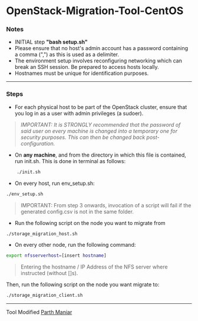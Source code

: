 
# OpenStack-Migration-Tool-CentOS
### Notes

- INITIAL step **"bash setup.sh"**
- Please ensure that no host's admin account has a password containing a comma (",") as this is used as a delimiter.
- The environment setup involves reconfiguring networking which can break an SSH session. Be prepared to access hosts locally.
- Hostnames must be unique for identification purposes.
----
### Steps

- For each physical host to be part of the OpenStack cluster, ensure that you log in as a user with admin privileges (a sudoer).

> *IMPORTANT: It is STRONGLY recommended that the password of said user on every machine is changed into a temporary one for security purposes.
This can then be changed back post-configuration.*

- On **any machine**, and from the directory in which this file is contained, run init.sh.
This is done in terminal as follows:

```bash
    ./init.sh
```

-  On every host, run env_setup.sh:

```bash
./env_setup.sh
```

> IMPORTANT: From step 3 onwards, invocation of a script will fail if the generated config.csv is not in the same folder.



-  Run the following script on the node you want to migrate from

```bash
./storage_migration_host.sh
```

-  On every other node, run the following command:

```bash
export nfsserverhost=[insert hostname]
```
> Entering the hostname / IP Address of the NFS server where instructed (without []s).

Then, run the following script on the node you want migrate to:

```bash
./storage_migration_client.sh
```
---
Tool Modified 
[Parth Maniar](https://github.com/officialpm)
